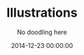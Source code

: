 ---
layout: post
title: Illustrations
subtitle: No doodling here
description: "Just a designer? No, I also design with pictures, also called being an illustrator." # Supports Markdown format
button_title: View illustrations 
cover_image: "birds.png"
background_image: "illustrations_background.png"
permalink: /illustrations
date: 2014-12-23 00:00:00
---